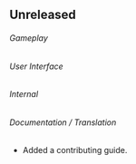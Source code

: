 ## Unreleased

###### Gameplay

###### User Interface

###### Internal

###### Documentation / Translation
- Added a contributing guide.
